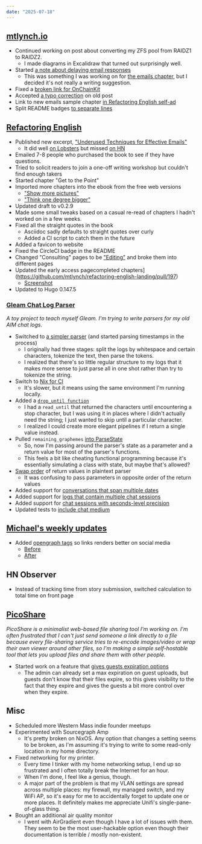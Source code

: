 ```yaml
---
date: "2025-07-18"
---
```


## [mtlynch.io](https://mtlynch.io)

- Continued working on post about converting my ZFS pool from RAIDZ1 to RAIDZ2.
  - I made diagrams in Excalidraw that turned out surprisingly well.
- Started [a note about delaying email responses](https://github.com/mtlynch/mtlynch.io/pull/1518)
  - This was something I was working on for [the emails chapter](https://refactoringenglish.com/chapters/techniques-for-writing-emails/), but I decided it's not really a writing suggestion.
- Fixed a [broken link for OnChainKit](https://github.com/mtlynch/mtlynch.io/pull/1520)
- Accepted [a typo correction](https://github.com/mtlynch/mtlynch.io/pull/1519) on old post
- Link to new emails sample chapter [in Refactoring English self-ad](https://github.com/mtlynch/mtlynch.io/pull/1521)
- Split README badges [to separate lines](https://github.com/mtlynch/mtlynch.io/pull/1517)

## [Refactoring English](https://refactoringenglish.com)

- Published new excerpt, ["Underused Techniques for Effective Emails"](https://refactoringenglish.com/chapters/techniques-for-writing-emails/)
  - It did well [on Lobsters](https://lobste.rs/s/tfauzy/underused_techniques_for_effective) but missed [on HN](https://news.ycombinator.com/item?id=44583368)
- Emailed 7-8 people who purchased the book to see if they have questions.
- Tried to solicit readers to join a one-off writing workshop but couldn't find enough takers
- Started chapter "Get to the Point"
- Imported more chapters into the ebook from the free web versions
  - ["Show more pictures"](https://refactoringenglish.com/chapters/write-blog-posts-developers-read/#show-more-pictures)
  - ["Think one degree bigger"](https://refactoringenglish.com/chapters/write-blog-posts-developers-read/#think-one-degree-bigger)
- Updated draft to v0.2.9
- Made some small tweaks based on a casual re-read of chapters I hadn't worked on in a few weeks.
- Fixed all the straight quotes in the book
  - Asciidoc sadly defaults to straight quotes over curly
  - Added a CI script to catch them in the future
- Added a favicon to website
- Fixed the CircleCI badge in the README
- Changed "Consulting" pages to be ["Editing"](https://refactoringenglish.com/services/blog-editing/) and broke them into different pages
- Updated the early access pagecompleted chapters](https://github.com/mtlynch/refactoring-english-landing/pull/197)
  - [Screenshot](early-access.webp)
- Updated to Hugo 0.147.5

### [Gleam Chat Log Parser](https://codeberg.org/mtlynch/gleam-chat-log-parser)

_A toy project to teach myself Gleam. I'm trying to write parsers for my old AIM chat logs._

- Switched to [a simpler parser](https://codeberg.org/mtlynch/gleam-chat-log-parser/pulls/20) (and started parsing timestamps in the process)
  - I originally had three stages: split the logs by whitespace and certain characters, tokenize the text, then parse the tokens.
  - I realized that there's so little regular structure to my logs that it makes more sense to just parse all in one shot rather than try to tokenize the string.
- Switch to [Nix for CI](https://codeberg.org/mtlynch/gleam-chat-log-parser/pulls/21)
  - It's slower, but it means using the same environment I'm running locally.
- Added a [`drop_until function`](https://codeberg.org/mtlynch/gleam-chat-log-parser/pulls/28)
  - I had a `read_until` that returned the characters until encountering a stop character, but I was using it in places where I didn't actually need the string; I just wanted to skip until a particular character.
  - I realized I could create more elegant pipelines if I return a single value instead.
- Pulled `remaining_graphemes` [into ParseState](https://codeberg.org/mtlynch/gleam-chat-log-parser/pulls/27)
  - So, now I'm passing around the parser's state as a parameter and a return value for most of the parser's functions.
  - This feels a bit like cheating functional programming because it's essentially simulating a class with state, but maybe that's allowed?
- [Swap order](https://codeberg.org/mtlynch/gleam-chat-log-parser/pulls/26) of return values in plaintext parser
  - It was confusing to pass parameters in opposite order of the return values
- Added support for [conversations that span multiple dates](https://codeberg.org/mtlynch/gleam-chat-log-parser/pulls/22)
- Added support for [logs that contain multiple chat sessions](https://codeberg.org/mtlynch/gleam-chat-log-parser/pulls/23)
- Added support for [chat sessions with seconds-level precision](https://codeberg.org/mtlynch/gleam-chat-log-parser/pulls/29)
- Updated tests to [include chat medium](https://codeberg.org/mtlynch/gleam-chat-log-parser/pulls/24)

## [Michael's weekly updates](https://github.com/mtlynch/weeks.mtlynch.io)

- Added [opengraph tags](https://github.com/mtlynch/weeks.mtlynch.io/pull/17) so links renders better on social media
  - [Before](og-before.webp)
  - [After](og-after.webp)

## HN Observer

- Instead of tracking time from story submission, switched calculation to total time on front page

## [PicoShare](https://pico.rocks)

_PicoShare is a minimalist web-based file sharing tool I'm working on. I'm often frustrated that I can't just send someone a link directly to a file because every file-sharing service tries to re-encode images/video or wrap their own viewer around other files, so I'm making a simple self-hostable tool that lets you upload files and share them with other people._

- Started work on a feature that [gives guests expiration options](https://github.com/mtlynch/picoshare/pull/694)
  - The admin can already set a max expiration on guest uploads, but guests don't know that their files expire, so this gives visibility to the fact that they expire and gives the guests a bit more control over when they expire.

## Misc

- Scheduled more Western Mass indie founder meetups
- Experimented with Sourcegraph Amp
  - It's pretty broken on NixOS. Any option that changes a setting seems to be broken, as I'm assuming it's trying to write to some read-only location in my home directory.
- Fixed networking for my printer.
  - Every time I tinker with my home networking setup, I end up so frustrated and I often totally break the Internet for an hour.
  - When I'm done, I feel like a genius, though.
  - A major part of the problem is that my VLAN settings are spread across multiple places: my firewall, my managed switch, and my WiFi AP, so it's easy for me to accidentally forget to update one or more places. It definitely makes me appreciate Unifi's single-pane-of-glass thing.
- Bought an additional air quality monitor
  - I went with AirGradient even though I have a lot of issues with them. They seem to be the most user-hackable option even though their documentation is terrible / mostly non-existent.
